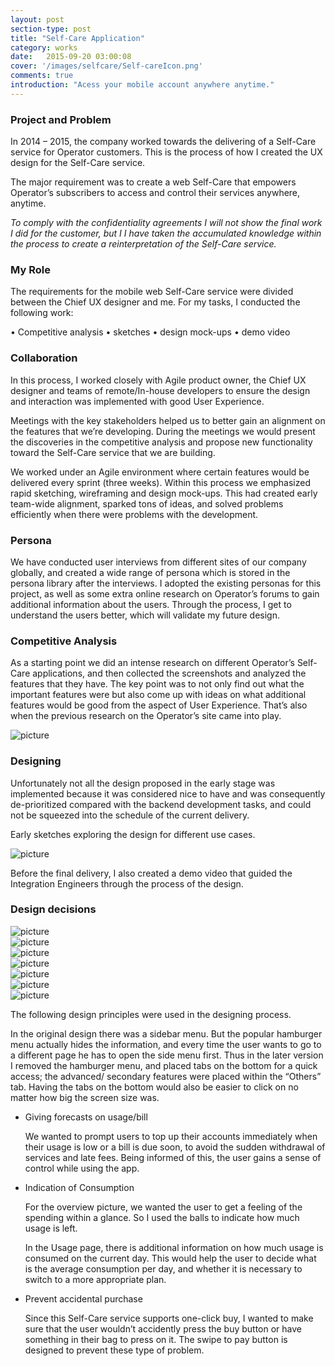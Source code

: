 ```yaml
---
layout: post
section-type: post
title: "Self-Care Application"
category: works
date:   2015-09-20 03:00:08
cover: '/images/selfcare/Self-careIcon.png'
comments: true
introduction: "Acess your mobile account anywhere anytime."
---
```


### Project and Problem

In 2014 – 2015, the company worked towards the delivering of a Self-Care service for Operator customers. This is the process of how I created the UX design for the Self-Care service.

The major requirement was to create a web Self-Care that empowers Operator’s subscribers to access and control their services anywhere, anytime.

*To comply with the confidentiality agreements I will not show the final work I did for the customer, but I I have taken the accumulated knowledge within the process to create a reinterpretation of the Self-Care service.*


### My Role

The requirements for the mobile web Self-Care service were divided between the Chief UX designer and me. For my tasks, I conducted the following work:

• Competitive analysis •  sketches •  design mock-ups •  demo video

### Collaboration

In this process, I worked closely with Agile product owner, the Chief UX designer and teams of remote/In-house developers to ensure the design and interaction was implemented with good User Experience.

Meetings with the key stakeholders helped us to better gain an alignment on the features that we’re developing. During the meetings we would present the discoveries in the competitive analysis and propose new functionality toward the Self-Care service that we are building.

We worked under an Agile environment where certain features would be delivered every sprint (three weeks). Within this process we emphasized rapid sketching, wireframing and design mock-ups. This had created early team-wide alignment, sparked tons of ideas, and solved problems efficiently when there were problems with the development.

### Persona

We have conducted user interviews from different sites of our company globally, and created a wide range of persona which is stored in the persona library after the interviews.  I adopted the existing personas for this project, as well as some extra online research on Operator’s forums to gain additional information about the users. Through the process, I get to understand the users better, which will validate my future design.

### Competitive Analysis

As a starting point we did an intense research on different Operator’s Self-Care applications, and then collected the screenshots and analyzed the features that they have. The key point was to not only find out what the important features were but also come up with ideas on what additional features would be good from the aspect of User Experience. That’s also when the previous research on the Operator’s site came into play.

<img class="img-responsive" src="/images/selfcare/0117_2.jpg" alt="picture">

### Designing

Unfortunately not all the design proposed in the early stage was implemented because it was considered nice to have and was consequently de-prioritized compared with the backend development tasks, and could not be squeezed into the schedule of the current delivery.

Early sketches exploring the design for different use cases.

<img class="img-responsive" src="/images/selfcare/skeleton.jpg" alt="picture">

Before the final delivery, I also created a demo video that guided the Integration Engineers through the process of the design.

### Design decisions

<div class="row text-center">
  <div class="col-lg-4">
      <img class="img-responsive" src="/images/selfcare/1.png" alt="picture">
  </div>
  <div class="col-lg-4">
      <img class="img-responsive" src="/images/selfcare/2.png" alt="picture">
  </div>
  <div class="col-lg-4">
      <img class="img-responsive" src="/images/selfcare/3.png" alt="picture">
  </div>
</div>

<div class="row text-center">
  <div class="col-lg-4">
      <img class="img-responsive" src="/images/selfcare/4.png" alt="picture">
  </div>
  <div class="col-lg-4">
      <img class="img-responsive" src="/images/selfcare/5.png" alt="picture">
  </div>
  <div class="col-lg-4">
      <img class="img-responsive" src="/images/selfcare/6.png" alt="picture">
  </div>
</div>

<div class="row text-center">
  <div class="col-lg-4">
      <img class="img-responsive" src="/images/selfcare/7.png" alt="picture">
  </div>
</div>

The following design principles were used in the designing process.

In the original design there was a sidebar menu. But the popular hamburger menu actually hides the information, and every time the user wants to go to a different page he has to open the side menu first. Thus in the later version I removed the hamburger menu, and placed tabs on the bottom for a quick access; the advanced/ secondary features were placed within the “Others” tab. Having the tabs on the bottom would also be easier to click on no matter how big the screen size was.


- Giving forecasts on usage/bill

    We wanted to prompt users to top up their accounts immediately when their usage is low or a bill is due soon, to avoid the sudden withdrawal of services and late fees. Being informed of this, the user gains a sense of control while using the app.

- Indication of Consumption

    For the overview picture, we wanted the user to get a feeling of the spending within a glance. So I used the balls to indicate how much usage is left.

    In the Usage page, there is additional information on how much usage is consumed on the current day. This would help the user to decide what is the average consumption per day, and whether it is necessary to switch to a more appropriate plan.

- Prevent accidental purchase

    Since this Self-Care service supports one-click buy, I wanted to make sure that the user wouldn’t accidently press the buy button or have something in their bag to press on it. The swipe to pay button is designed to prevent these type of problem.
